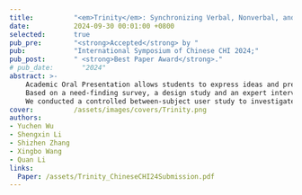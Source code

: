 ```yaml
---
title:          "<em>Trinity</em>: Synchronizing Verbal, Nonverbal, and Visual Channels to Support Academic Oral Presentation Delivery"
date:           2024-09-30 00:01:00 +0800
selected:       true
pub_pre:        "<strong>Accepted</strong> by "
pub:            "International Symposium of Chinese CHI 2024;"
pub_post:       " <strong>Best Paper Award</strong>."
# pub_date:       "2024"
abstract: >-
    Academic Oral Presentation allows students to express ideas and present research findings. However, students often face the challenge of integrating verbal, nonverbal and visual elements into the presentation.<br>
    Based on a need-finding survey, a design study and an expert interview, we proposed <em>Trinity</em>, a hybrid delivery support system that provides guidance for multichannel delivery on-the-fly.<br>
    We conducted a controlled between-subject user study to investigate the usability, effectiveness, interaction, influence, trust and collaboration of <em>Trinity</em>.
cover:          /assets/images/covers/Trinity.png
authors:
- Yuchen Wu
- Shengxin Li
- Shizhen Zhang
- Xingbo Wang
- Quan Li
links:
  Paper: /assets/Trinity_ChineseCHI24Submission.pdf
---
```

